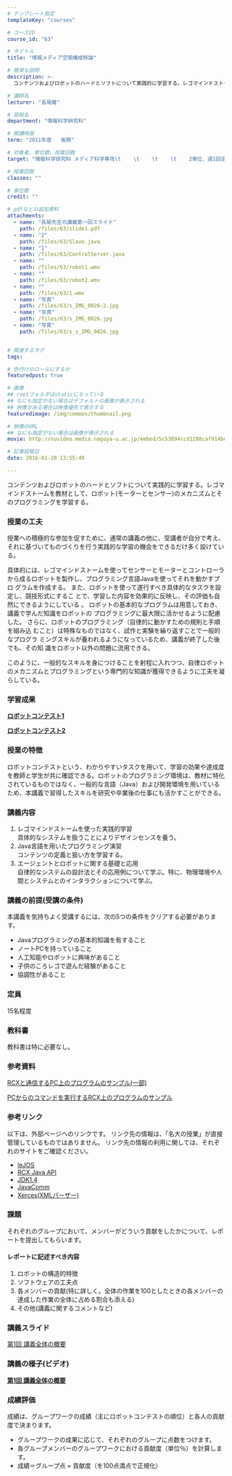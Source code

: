 ```yaml
---
# テンプレート指定
templateKey: "courses"

# コースID
course_id: "63"

# タイトル
title: "情報メディア空間構成特論"

# 簡単な説明
description: >-
  コンテンツおよびロボットのハードとソフトについて実践的に学習する。レゴマインドストームを教材として、ロボット(モーターとセンサー)のメカニズムとそのプログラミングを学習する。...

# 講師名
lecturer: "長尾確"

# 部局名
department: "情報科学研究科"

# 開講時限
term: "2011年度	後期"

# 対象者、単位数、授業回数
target: "情報科学研究科 メディア科学専攻\t    \t    \t    \t    2単位、週1回全15回"

# 授業回数
classes: ""

# 単位数
credit: ""

# pdfなどの追加資料
attachments: 
  - name: "長尾先生の講義第一回スライド" 
    path: /files/63/slide1.pdf
  - name: "2" 
    path: /files/63/Slave.java
  - name: "1" 
    path: /files/63/ControlServer.java
  - name: "" 
    path: /files/63/robot1.wmv
  - name: "" 
    path: /files/63/robot2.wmv
  - name: "" 
    path: /files/63/1.wmv
  - name: "写真" 
    path: /files/63/s_IMG_0026-2.jpg
  - name: "写真" 
    path: /files/63/s_IMG_0026.jpg
  - name: "写真" 
    path: /files/63/s_s_IMG_0026.jpg


# 関連するタグ
tags:

# 色付けのロールにするか
featuredpost: true

# 画像
## rootフォルダはstaticになっている
## なにも指定がない場合はデフォルトの画像が表示される
## 映像がある場合は映像優先で表示する
featuredimage: /img/common/thumbnail.png

# 映像のURL
## なにも指定がない場合は画像が表示される
movie: http://nuvideo.media.nagoya-u.ac.jp/embed/5c53694ccd1288caf914be78cfc122e4f54ae5c5

# 記事投稿日
date: 2016-01-20 13:55:49

---
```

コンテンツおよびロボットのハードとソフトについて実践的に学習する。レゴマインドストームを教材として、ロボット(モーターとセンサー)のメカニズムとそのプログラミングを学習する。
### 授業の工夫

授業への積極的な参加を促すために、通常の講義の他に、受講者が自分で考え、 それに基づいてものづくりを行う実践的な学習の機会をできるだけ多く設けてい る。 

具体的には、レゴマインドストームを使ってセンサーとモーターとコントローラ から成るロボットを製作し、プログラミング言語Javaを使ってそれを動かすプロ グラムを作成する。 また、ロボットを使って遂行すべき具体的なタスクを設定し、競技形式にするこ とで、学習した内容を効果的に反映し、その評価も自然にできるようにしている 。 ロボットの基本的なプログラムは用意しておき、講義で学んだ知識をロボットの プログラミングに最大限に活かせるように配慮した。 さらに、ロボットのプログラミング（自律的に動かすための規則と手順を組み込 むこと）は特殊なものではなく、試作と実験を繰り返すことで一般的なプログラ ミングスキルが養われるようになっているため、講義が終了した後でも、その知 識をロボット以外の問題に流用できる。 

このように、一般的なスキルを身につけることを射程に入れつつ、自律ロボット のメカニズムとプログラミングという専門的な知識が獲得できるように工夫を凝 らしている。 

### 学習成果


[ **ロボットコンテスト1**](http://nuvideo.media.nagoya-u.ac.jp/embed/9383b34455b2292c4d31b53afcf75ab531b38923) 


[ **ロボットコンテスト2**](http://nuvideo.media.nagoya-u.ac.jp/embed/d16115e9e2aa9e9f1576edf4e54a5e065ea78398)

### 授業の特徴

ロボットコンテストという、わかりやすいタスクを用いて、学習の効果や達成度を教師と学生が共に確認できる。ロボットのプログラミング環境は、教材に特化されているものではなく、一般的な言語（Java）および開発環境を用いているため、本講義で習得したスキルを研究や卒業後の仕事にも活かすことができる。

### 講義内容

  1. レゴマインドストームを使った実践的学習  
    具体的なシステムを扱うことによりデザインセンスを養う。
  2. Java言語を用いたプログラミング演習  
    コンテンツの定義と扱い方を学習する。
  3. エージェントとロボットに関する基礎と応用  
    自律的なシステムの設計法とその応用例について学ぶ。特に、物理環境や人間とシステムとのインタラクションについて学ぶ。

### 講義の前提(受講の条件)

本講義を気持ちよく受講するには、次の5つの条件をクリアする必要があります。

  * Javaプログラミングの基本的知識を有すること
  * ノートPCを持っていること
  * 人工知能やロボットに興味があること
  * 子供のころレゴで遊んだ経験があること
  * 協調性があること

### 定員

15名程度

### 教科書

教科書は特に必要なし。

### 参考資料


[RCXと通信するPC上のプログラムのサンプル(一部)](/files/63/ControlServer.java) 

[PCからのコマンドを実行するRCX上のプログラムのサンプル](/files/63/Slave.java) 

### 参考リンク

以下は、外部ページへのリンクです。 リンク先の情報は、「名大の授業」が直接管理しているものではありません。 リンク先の情報の利用に関しては、それぞれのサイトをご確認ください。 

  * [leJOS](http://lejos.sourceforge.net/)
  * [RCX Java API](http://www.escape.com/~dario/java/rcx/)
  * [JDK1.4](http://sdc.sun.co.jp/java/docs/j2se/1.4/ja/index.html)
  * [JavaComm](http://java.sun.com/products/javacomm/)
  * [Xerces(XMLパーザー)](http://xerces.apache.org/xerces2-j/download.cgi)

### 課題

それぞれのグループにおいて、メンバーがどういう貢献をしたかについて、レポートを提出してもらいます。 

#### レポートに記述すべき内容

  1. ロボットの構造的特徴
  2. ソフトウェアの工夫点
  3. 各メンバーの貢献(特に詳しく。全体の作業を100としたときの各メンバーの達成した作業の全体に占める割合も添える)
  4. その他(講義に関するコメントなど)

### 講義スライド


[第1回 講義全体の概要](/files/63/slide1.pdf) 

### 講義の様子(ビデオ)


[ **第1回 講義全体の概要**](http://nuvideo.media.nagoya-u.ac.jp/embed/92906bb9da7aef619ed0600dce5c060730404e71) 

### 成績評価

成績は、グループワークの成績（主にロボットコンテストの順位）と各人の貢献度で決まります。 

  * グループワークの成果に応じて、それぞれのグループに点数をつけます。
  * 各グループメンバーのグループワークにおける貢献度（単位％）を計算します。
  * 成績＝グループ点 &times; 貢献度（を100点満点で正規化）
